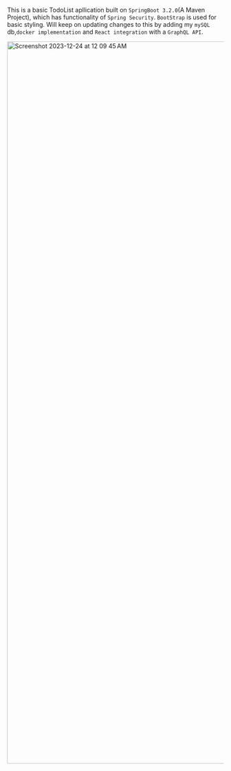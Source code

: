 This is a basic TodoList apllication built on `SpringBoot 3.2.0`(A Maven Project), which has functionality of `Spring Security`. `BootStrap` is used for basic styling. Will keep on updating changes to this by adding my  `mySQL` db,`docker implementation` and `React integration` with a `GraphQL API`.

<img width="1680" alt="Screenshot 2023-12-24 at 12 09 45 AM" src="https://github.com/ujjwaleee26/SpringBoot-Bootstrap-JPA-TodoList-WebApp/assets/138270264/138da9cd-1dbc-4585-a4b4-1135a3ba5a8e">
